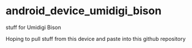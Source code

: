 # android_device_umidigi_bison
stuff for Umidigi Bison


Hoping to pull stuff from this device and paste into this github repository
